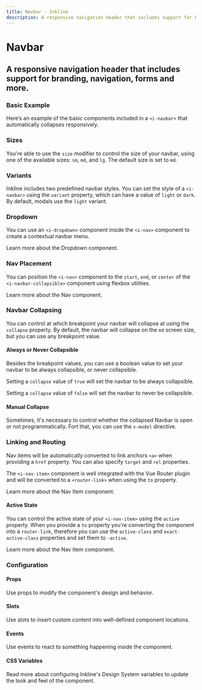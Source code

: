 ```yaml
---
title: Navbar - Inkline
description: A responsive navigation header that includes support for branding, navigation, forms and more.
---
```


<script setup>
import { manifest } from '@inkline/inkline/components/INavbar/manifest.mjs';
import {
    INavbarBasicExample,
    INavbarCollapseBreakpointExample,
    INavbarCollapseTrueExample,
    INavbarCollapseFalseExample,
    INavbarCollapseManualExample,
    INavbarColorVariantsExample,
    INavbarDropdownExample,
    INavbarNavPlacementExample,
    INavbarSizeVariantsExample,
    INavbarRoutingExample,
    INavbarRoutingActiveExample
} from '@inkline/inkline/components/INavbar/examples/index.mjs';
import { default as INavbarBasicExampleHTML } from '@inkline/inkline/components/INavbar/examples/basic.html?raw';
import { default as INavbarCollapseBreakpointExampleHTML } from '@inkline/inkline/components/INavbar/examples/collapse-breakpoint.html?raw';
import { default as INavbarCollapseTrueExampleHTML } from '@inkline/inkline/components/INavbar/examples/collapse-true.html?raw';
import { default as INavbarCollapseFalseExampleHTML } from '@inkline/inkline/components/INavbar/examples/collapse-false.html?raw';
import { default as INavbarCollapseManualExampleHTML } from '@inkline/inkline/components/INavbar/examples/collapse-manual.html?raw';
import { default as INavbarCollapseManualExampleJS } from '@inkline/inkline/components/INavbar/examples/collapse-manual.mjs?raw';
import { default as INavbarColorVariantsExampleHTML } from '@inkline/inkline/components/INavbar/examples/color-variants.html?raw';
import { default as INavbarDropdownExampleHTML } from '@inkline/inkline/components/INavbar/examples/dropdown.html?raw';
import { default as INavbarNavPlacementExampleHTML } from '@inkline/inkline/components/INavbar/examples/nav-placement.html?raw';
import { default as INavbarSizeVariantsExampleHTML } from '@inkline/inkline/components/INavbar/examples/size-variants.html?raw';
import { default as INavbarRoutingExampleHTML } from '@inkline/inkline/components/INavbar/examples/routing.html?raw';
import { default as INavbarRoutingActiveExampleHTML } from '@inkline/inkline/components/INavbar/examples/routing-active.html?raw';
</script>


# Navbar
## A responsive navigation header that includes support for branding, navigation, forms and more.

### Basic Example
Here’s an example of the basic components included in a  `<i-navbar>` that automatically collapses responsively.

<example :component="INavbarBasicExample" :html="INavbarBasicExampleHTML"></example>

### Sizes
You're able to use the `size` modifier to control the size of your navbar, using one of the available sizes: `sm`, `md`, and `lg`. 
The default size is set to `md`.

<example :component="INavbarSizeVariantsExample" :html="INavbarSizeVariantsExampleHTML"></example>

### Variants
Inkline includes two predefined navbar styles. You can set the style of a `<i-navbar>` using the `variant` property, which can have a value of `light` or `dark`. By default, modals use the `light` variant.

<example :component="INavbarColorVariantsExample" :html="INavbarColorVariantsExampleHTML"></example>

### Dropdown
You can use an `<i-dropdown>` component inside the `<i-nav>` component to create a contextual navbar menu. 

<router-link :to="{ name: 'docs-components-dropdown' }">Learn more about the Dropdown component.</router-link>

<example :component="INavbarDropdownExample" :html="INavbarDropdownExampleHTML"></example>

### Nav Placement
You can position the `<i-nav>` component to the `start`, `end`, or `center` of the `<i-navbar-collapsible>` component using flexbox utilities.

<router-link :to="{ name: 'docs-components-nav' }">Learn more about the Nav component.</router-link>

<example :component="INavbarNavPlacementExample" :html="INavbarNavPlacementExampleHTML"></example>

### Navbar Collapsing
You can control at which breakpoint your navbar will collapse at using the `collapse` property. By default, the navbar will collapse on the `md` screen size, but you can use any breakpoint value.

<example :component="INavbarCollapseBreakpointExample" :html="INavbarCollapseBreakpointExampleHTML"></example>

#### Always or Never Collapsible

Besides the breakpoint values, you can use a boolean value to set your navbar to be always collapsible, or never collapsible.

Setting a `collapse` value of `true` will set the navbar to be always collapsible.

<example :component="INavbarCollapseTrueExample" :html="INavbarCollapseTrueExampleHTML"></example>

Setting a `collapse` value of `false` will set the navbar to never be collapsible.

<example :component="INavbarCollapseFalseExample" :html="INavbarCollapseFalseExampleHTML"></example>

#### Manual Collapse
Sometimes, it's necessary to control whether the collapsed Navbar is open or not programmatically. Fort that, you can use the `v-model` directive.

<example :component="INavbarCollapseManualExample" :html="INavbarCollapseManualExampleHTML" :js="INavbarCollapseManualExampleJS"></example>

### Linking and Routing
Nav items will be automatically converted to link anchors `<a>` when providing a `href` property. You can also specify `target` and `rel` properties.

The `<i-nav-item>` component is well integrated with the Vue Router plugin and will be converted to a `<router-link>` when using the `to` property.

<router-link :to="{ name: 'docs-components-nav' }">Learn more about the Nav Item component.</router-link>

<example :component="INavbarRoutingExample" :html="INavbarRoutingExampleHTML"></example>

#### Active State

You can control the active state of your `<i-nav-item>` using the `active` property. When you provide a `to` property you're converting the component into a `router-link`, therefore you can use the `active-class` and `exact-active-class` properties and set them to `-active`.

<router-link :to="{ name: 'docs-components-nav' }">Learn more about the Nav Item component.</router-link>

<example :component="INavbarRoutingActiveExample" :html="INavbarRoutingActiveExampleHTML"></example>

### Configuration

#### Props
Use props to modify the component's design and behavior.

<props-table :manifest="manifest"></props-table>

#### Slots
Use slots to insert custom content into well-defined component locations.

<slots-table :manifest="manifest"></slots-table>

#### Events
Use events to react to something happening inside the component.

<events-table :manifest="manifest"></events-table>

#### CSS Variables
<router-link :to="{ name: 'docs-introduction-design-system' }">Read more</router-link> about configuring Inkline's Design System variables to update the look and feel of the component.

<css-variables-table :manifest="manifest" type="local"></css-variables-table>
